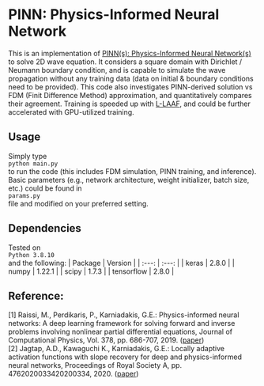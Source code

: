 # PINN: Physics-Informed Neural Network

This is an implementation of [PINN(s): Physics-Informed Neural Network(s)](https://www.sciencedirect.com/science/article/pii/S0021999118307125) to solve 2D wave equation. It considers a square domain with Dirichlet / Neumann boundary condition, and is capable to simulate the wave propagation without any training data (data on initial & boundary conditions need to be provided). This code also investigates PINN-derived solution vs FDM (Finit Difference Method) approximation, and quantitatively compares their agreement. Training is speeded up with [L-LAAF](https://royalsocietypublishing.org/doi/10.1098/rspa.2020.0334), and could be further accelerated with GPU-utilized training. 

## Usage
Simply type 
<br>
<code>python main.py</code>
<br>
to run the code (this includes FDM simulation, PINN training, and inference). Basic parameters (e.g., network architecture, weight initializer, batch size, etc.) could be found in 
<br>
<code>params.py</code>
<br>
file and modified on your preferred setting. 

## Dependencies
Tested on 
<br>
<code>Python 3.8.10</code>
<br>
and the following:
| Package | Version |
| :---: | :---: |
| keras | 2.8.0 |
| numpy | 1.22.1 | 
| scipy |  1.7.3 | 
| tensorflow | 2.8.0 |

## Reference:
[1] Raissi, M., Perdikaris, P., Karniadakis,  G.E.: Physics-informed neural networks: A deep learning framework for solving forward and inverse problems involving nonlinear partial differential equations, Journal of Computational Physics, Vol. 378, pp. 686-707, 2019. ([paper](https://www.sciencedirect.com/science/article/pii/S0021999118307125))
<br>
[2] Jagtap, A.D., Kawaguchi K., Karniadakis, G.E.: Locally adaptive activation functions with slope recovery for deep and physics-informed neural networks, Proceedings of Royal Society A, pp. 4762020033420200334, 2020. ([paper](https://royalsocietypublishing.org/doi/10.1098/rspa.2020.0334))
